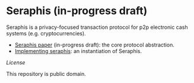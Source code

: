 # Seraphis (in-progress draft)

Seraphis is a privacy-focused transaction protocol for p2p electronic cash systems (e.g. cryptocurrencies).

- [Seraphis paper](https://raw.githubusercontent.com/UkoeHB/Seraphis/master/seraphis/Seraphis-0-0-17.pdf) (in-progress draft): the core protocol abstraction.
- [Implementing seraphis](https://raw.githubusercontent.com/UkoeHB/Seraphis/master/implementing_seraphis/Impl-Seraphis-0-0-2.pdf): an instantiation of Seraphis.


*License*

This repository is public domain.
